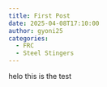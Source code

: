 ```yaml
---
title: First Post
date: 2025-04-08T17:10:00
author: gyoni25
categories:
  - FRC
  - Steel Stingers
---
```

helo this is the test
